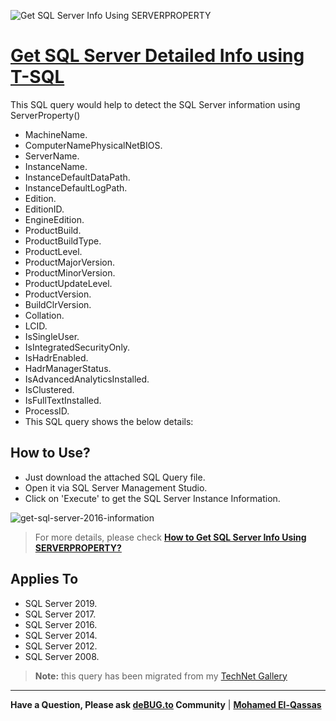 ![Get SQL Server Info Using SERVERPROPERTY](https://user-images.githubusercontent.com/49816567/101164972-e9059580-3646-11eb-89c4-c3859082f412.png)

# [Get SQL Server Detailed Info using T-SQL]()

This SQL query would help to detect the SQL Server information using ServerProperty()

- MachineName.
- ComputerNamePhysicalNetBIOS.
- ServerName.
- InstanceName.
- InstanceDefaultDataPath.
- InstanceDefaultLogPath.
- Edition.
- EditionID.
- EngineEdition.
- ProductBuild.
- ProductBuildType.
- ProductLevel.
- ProductMajorVersion.
- ProductMinorVersion.
- ProductUpdateLevel.
- ProductVersion.
- BuildClrVersion.
- Collation.
- LCID.
- IsSingleUser.
- IsIntegratedSecurityOnly.
- IsHadrEnabled.
- HadrManagerStatus.
- IsAdvancedAnalyticsInstalled.
- IsClustered.
- IsFullTextInstalled.
- ProcessID.
- This SQL query shows the below details:


## How to Use?

- Just download the attached SQL Query file.
- Open it via SQL Server Management Studio.
- Click on 'Execute' to get the SQL Server Instance Information.

![get-sql-server-2016-information](https://user-images.githubusercontent.com/49816567/101165038-09355480-3647-11eb-9a89-18fc9f532966.gif)

> For more details, please check **[How to Get SQL Server Info Using SERVERPROPERTY?]()**

## Applies To

- SQL Server 2019.
- SQL Server 2017.
- SQL Server 2016.
- SQL Server 2014.
- SQL Server 2012.
- SQL Server 2008.

> **Note:** this query has been migrated from my [TechNet Gallery ](https://gallery.technet.microsoft.com/Get-The-Detailed-SQL-f1e0379f)

--------------

**Have a Question, Please ask [deBUG.to](https://deBUG.to) Community** | **[Mohamed El-Qassas](https://devoworx.com)**
